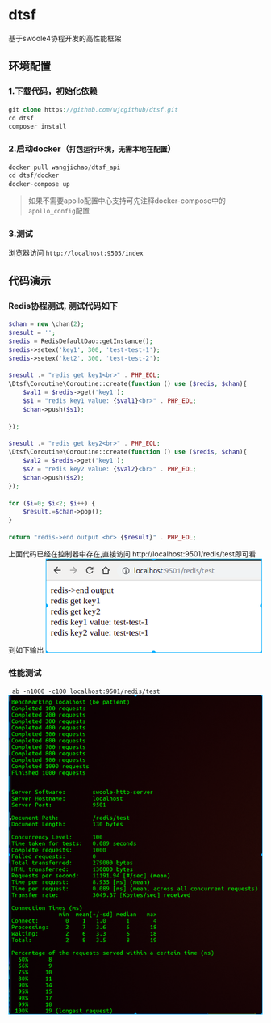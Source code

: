 # dtsf
基于swoole4协程开发的高性能框架

## 环境配置

### 1.下载代码，初始化依赖
```php
git clone https://github.com/wjcgithub/dtsf.git
cd dtsf
composer install
```

### 2.启动docker（`打包运行环境，无需本地在配置`）
```php
docker pull wangjichao/dtsf_api
cd dtsf/docker
docker-compose up
```
> 如果不需要apollo配置中心支持可先注释docker-compose中的`apollo_config`配置

### 3.测试
浏览器访问 `http://localhost:9505/index`

## 代码演示
### Redis协程测试, 测试代码如下
```php
$chan = new \chan(2);
$result = '';
$redis = RedisDefaultDao::getInstance();
$redis->setex('key1', 300, 'test-test-1');
$redis->setex('ket2', 300, 'test-test-2');

$result .= "redis get key1<br>" . PHP_EOL;
\Dtsf\Coroutine\Coroutine::create(function () use ($redis, $chan){
    $val1 = $redis->get('key1');
    $s1 = "redis key1 value: {$val1}<br>" . PHP_EOL;
    $chan->push($s1);

});

$result .= "redis get key2<br>" . PHP_EOL;
\Dtsf\Coroutine\Coroutine::create(function () use ($redis, $chan){
    $val2 = $redis->get('key1');
    $s2 = "redis key2 value: {$val2}<br>" . PHP_EOL;
    $chan->push($s2);
});

for ($i=0; $i<2; $i++) {
    $result.=$chan->pop();
}

return "redis->end output <br> {$result}" . PHP_EOL;
```

上面代码已经在控制器中存在,直接访问 http://localhost:9501/redis/test即可看到如下输出
![redis](redis.png)

### 性能测试
` ab -n1000 -c100 localhost:9501/redis/test`
![redis](bench.png)
